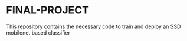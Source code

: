 # FINAL-PROJECT
This repository contains the necessary code to train and deploy an SSD mobilenet based classifier
